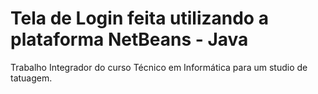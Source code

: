 # Tela de Login feita utilizando a plataforma NetBeans - Java


Trabalho Integrador do curso Técnico em Informática para um studio de tatuagem.
